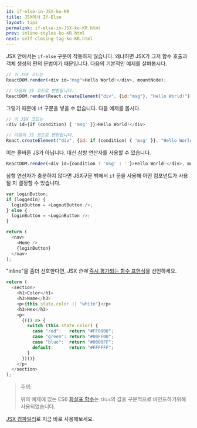 ```yaml
---
id: if-else-in-JSX-ko-KR
title: JSX에서 If-Else
layout: tips
permalink: if-else-in-JSX-ko-KR.html
prev: inline-styles-ko-KR.html
next: self-closing-tag-ko-KR.html
---
```


JSX 안에서는 `if-else` 구문이 작동하지 않습니다. 왜냐하면 JSX가 그저 함수 호출과 객체 생성의 편의 문법이기 때문입니다. 다음의 기본적인 예제를 살펴봅시다.

```js
// 이 JSX 코드는
ReactDOM.render(<div id="msg">Hello World!</div>, mountNode);

// 다음의 JS 코드로 변환됩니다.
ReactDOM.render(React.createElement("div", {id:"msg"}, "Hello World!"), mountNode);
```

그렇기 때문에 `if` 구문을 넣을 수 없습니다. 다음 예제를 봅시다.

```js
// 이 JSX 코드는
<div id={if (condition) { 'msg' }}>Hello World!</div>

// 다음의 JS 코드로 변환됩니다.
React.createElement("div", {id: if (condition) { 'msg' }}, "Hello World!");
```

이는 올바른 JS가 아닙니다. 대신 삼항 연산자를 사용할 수 있습니다.

```js
ReactDOM.render(<div id={condition ? 'msg' : ''}>Hello World!</div>, mountNode);
```

삼항 연산자가 충분하지 않다면 JSX구문 밖에서 `if` 문을 사용해 어떤 컴포넌트가 사용될 지 결정할 수 있습니다.

```js
var loginButton;
if (loggedIn) {
  loginButton = <LogoutButton />;
} else {
  loginButton = <LoginButton />;
}

return (
  <nav>
    <Home />
    {loginButton}
  </nav>
);
```

"inline"을 좀더 선호한다면, JSX _안에_ [즉시 평가되는 함수 표현식](https://en.wikipedia.org/wiki/Immediately-invoked_function_expression)을 선언하세요.

```js
return (
  <section>
    <h1>Color</h1>
    <h3>Name</h3>
    <p>{this.state.color || "white"}</p>
    <h3>Hex</h3>
    <p>
      {(() => {
        switch (this.state.color) {
          case "red":   return "#FF0000";
          case "green": return "#00FF00";
          case "blue":  return "#0000FF";
          default:      return "#FFFFFF";
        }
      })()}
    </p>
  </section>
);
```

> 주의:
>
> 위의 예제에 있는 ES6 [화살표 함수](https://developer.mozilla.org/en-US/docs/Web/JavaScript/Reference/Functions/Arrow_functions)는 `this`의 값을 구문적으로 바인드하기위해 사용되었습니다.

[JSX 컴파일러](/react/jsx-compiler.html)로 지금 바로 사용해보세요.
